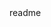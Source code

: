 <snippet>
  <content><![CDATA[
# ${1:Memorize}
Currently in progress...
## Technologies
MongoDB - Express.js - Node.js - VueJS - Axios
]]></content>
  <tabTrigger>readme</tabTrigger>
</snippet>
